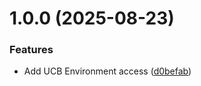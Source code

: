 # 1.0.0 (2025-08-23)


### Features

* Add UCB Environment access ([d0befab](https://github.com/freakshowstudio/com.freakshowstudio.ucb-environment/commit/d0befabe97077928d07c0178bc1016e7eb69b5b4))
